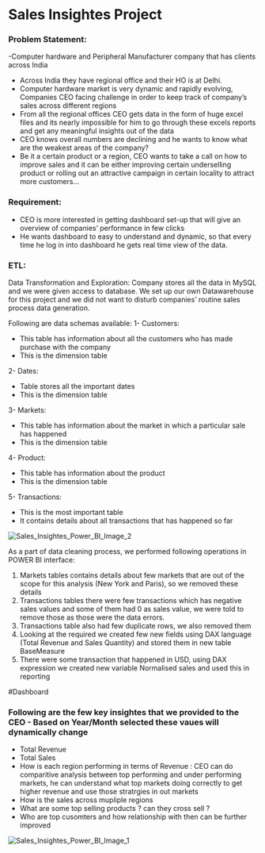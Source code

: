 # Sales Insightes Project


### Problem Statement:

 -Computer hardware and Peripheral Manufacturer company that has clients across India 
- Across India they have regional office and their HO is at Delhi.
- Computer hardware market is very dynamic and rapidly evolving, Companies CEO facing challenge in order to keep track of company’s sales across different regions
- From all the regional offices CEO gets data in the form of huge excel files and its nearly impossible for him to go through these excels reports and get any meaningful insights out of the data
- CEO knows overall numbers are declining and he wants to know what are the weakest areas of the company?  
-  Be it a certain product or a region, CEO wants to take a call on how to improve sales and it can be either improving certain underselling product or rolling out an attractive campaign in certain locality to attract more customers… 

### Requirement: 

- CEO is more interested in getting dashboard set-up that will give an overview of companies’ performance in few clicks
- He wants dashboard to easy to understand and dynamic, so that every time he log in into dashboard he gets real time view of the data.

### ETL:
Data Transformation and Exploration:
Company stores all the data in MySQL and we were given access to database. We set up our own Datawarehouse for this project and we did not want to disturb companies’ routine sales process data generation.

Following are data schemas available:
1-	Customers:
-	This table has information about all the customers who has made purchase with the company
-	This is the dimension table

2-	Dates:
-	Table stores all the important dates
-	This is the dimension table

3-	Markets:
-	This table has information about the market in which a particular sale has happened
-	This is the dimension table

4-	Product:
-	This table has information about the product
-	This is the dimension table

5-	Transactions:
-	This is the most important table
-	It contains details about all transactions that has happened so far


![Sales_Insightes_Power_BI_Image_2](https://user-images.githubusercontent.com/61430361/103735231-9f2c1880-5013-11eb-863a-c6e30acb42fc.JPG)

As a part of data cleaning process, we performed following operations in POWER BI interface:
1)	Markets tables contains details about few markets that are out of the scope for this analysis (New York and Paris), so we removed these details 
2)	Transactions tables there were few transactions which has negative sales values and some of them had 0 as sales value, we were told to remove those as those were the data errors. 
3)	Transactions table also had few duplicate rows, we also removed them
4)	Looking at the required we created few new fields using DAX language (Total Revenue and Sales Quantity) and stored them in new table BaseMeasure
5)	There were some transaction that happened in USD, using DAX expression we created new variable Normalised sales and used this in reporting


#Dashboard

### Following are the few key insightes that we provided to the CEO - Based on Year/Month selected  these vaues will dynamically change 
 - Total Revenue
 - Total Sales
 - How is each region performing in terms of Revenue : CEO can do comparitive analysis between top performing and under performing markets, he can understand what top markets doing correctly to get higher revenue and use those stratrgies in out markets
 - How is the sales across mupliple regions
 - What are some top selling products ? can they cross sell ? 
 - Who are top cusomters and how relationship with then can be further improved
 

![Sales_Insightes_Power_BI_Image_1](https://user-images.githubusercontent.com/61430361/103735101-570cf600-5013-11eb-97ff-2ec3bbd97d92.JPG)

